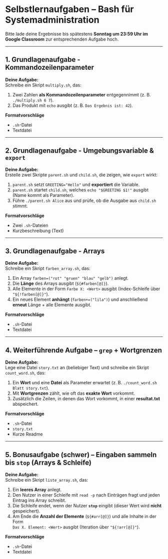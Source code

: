 # Selbstlernaufgaben – Bash für Systemadministration

Bitte lade deine Ergebnisse bis spätestens **Sonntag um 23:59 Uhr im Google Classroom** zur entsprechenden Aufgabe hoch.  

---

## 1. Grundlagenaufgabe - Kommandozeilenparameter

**Deine Aufgabe:**  
Schreibe ein Skript `multiply.sh`, das:  
1. Zwei Zahlen **als Kommandozeilenparameter** entgegennimmt (z. B. `./multiply.sh 6 7`).  
2. Das Produkt mit `echo` ausgibt (z. B. `Das Ergebnis ist: 42`).  

**Formatvorschläge**  
- `.sh`-Datei  
- Textdatei  

---

## 2. Grundlagenaufgabe - Umgebungsvariable & `export`

**Deine Aufgabe:**  
Erstelle zwei Skripte `parent.sh` und `child.sh`, die zeigen, wie `export` wirkt:  
1. `parent.sh` setzt `GREETING="Hello"` und **exportiert** die Variable.  
2. `parent.sh` startet `child.sh`, welches `echo "$GREETING $1!"` ausgibt (Name kommt als Parameter).  
3. Führe `./parent.sh Alice` aus und prüfe, ob die Ausgabe aus `child.sh` stimmt.

**Formatvorschläge**  
- Zwei `.sh`-Dateien  
- Kurzbeschreibung (Text)  

---

## 3. Grundlagenaufgabe - Arrays

**Deine Aufgabe:**  
Schreibe ein Skript `farben_array.sh`, das:  
1. Ein Array `farben=("rot" "gruen" "blau" "gelb")` anlegt.  
2. Die **Länge** des Arrays ausgibt (`${#farben[@]}`).  
3. Alle Elemente in der Form `Farbe X: <Wert>` ausgibt (Index-Schleife über `"${!farben[@]}"`).  
4. Ein neues Element **anhängt** (`farben+=("lila")`) und anschließend **erneut** Länge + alle Elemente ausgibt.

**Formatvorschläge**  
- `.sh`-Datei  
- Textdatei  

---

## 4. Weiterführende Aufgabe – `grep` + Wortgrenzen

**Deine Aufgabe:**  
Lege eine Datei `story.txt` an (beliebiger Text) und schreibe ein Skript `count_word.sh`, das:  
1. Ein **Wort** und eine **Datei** als Parameter erwartet (z. B. `./count_word.sh Blatt story.txt`).  
2. Mit **Wortgrenzen** zählt, wie oft das **exakte Wort** vorkommt.  
3. Zusätzlich die Zeilen, in denen das Wort vorkommt, in einer **resultat.txt** abspeichert.

**Formatvorschläge**  
- `.sh`-Datei  
- `story.txt`  
- Kurze Readme  

---

## 5. Bonusaufgabe (schwer) – Eingaben sammeln bis `stop` (Arrays & Schleife)

**Deine Aufgabe:**  
Schreibe ein Skript `liste_array.sh`, das:  
1. Ein **leeres Array** anlegt.  
2. Den Nutzer in einer Schleife mit `read -p` nach Einträgen fragt und jeden Eintrag ins Array schreibt.  
3. Die Schleife endet, wenn der Nutzer **`stop`** eingibt (dieser Wert wird **nicht** gespeichert).  
4. Am Ende die **Anzahl der Elemente** (`${#arr[@]}`) und alle Inhalte in der Form  
   `Das X. Element: <Wert>` ausgibt (Iteration über `"${!arr[@]}"`).  

**Formatvorschläge**  
- `.sh`-Datei  
- Textdatei  
